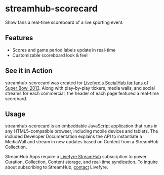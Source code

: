 # streamhub-scorecard

Show fans a real-time scoreboard of a live sporting event.

## Features

* Scores and game period labels update in real-time
* Customizable scoreboard look & feel

## See it in Action

streamhub-scorecard was created for [Livefyre's SocialHub for fans of Super Bowl 2013](http://superbowl.livefyre.com). Along with play-by-play tickers, media walls, and social streams for each commercial, the header of each page featured a real-time scorebard.

## Usage

streamhub-scorecard is an embeddable JavaScript application that runs in any HTML5-compatible browser, including mobile devices and tablets. The included Developer Documentation explains the API to instantiate a MediaWall and stream in new updates based on Content from a StreamHub Collection.

StreamHub Apps require a [Livefyre StreamHub](http://www.livefyre.com/streamhub/) subscription to power Curation, Collection, Content storage, and real-time syndication. To inquire about subscribing to StreamHub, [contact](http://www.livefyre.com/contact/) Livefyre.
